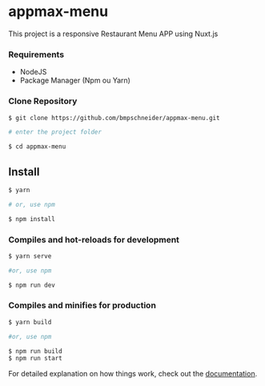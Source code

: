 # appmax-menu

This project is a responsive Restaurant Menu APP using Nuxt.js

### Requirements

- NodeJS
- Package Manager (Npm ou Yarn)

### Clone Repository

```bash
$ git clone https://github.com/bmpschneider/appmax-menu.git

# enter the project folder

$ cd appmax-menu
```

## Install

```bash
$ yarn

# or, use npm

$ npm install
```

### Compiles and hot-reloads for development

```bash
$ yarn serve

#or, use npm

$ npm run dev
```

### Compiles and minifies for production

```bash
$ yarn build

#or, use npm

$ npm run build
$ npm run start
```

For detailed explanation on how things work, check out the [documentation](https://nuxtjs.org).
